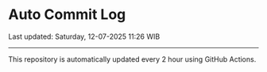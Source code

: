 # Auto Commit Log

Last updated: Saturday, 12-07-2025 11:26 WIB

---

This repository is automatically updated every 2 hour using GitHub Actions.
